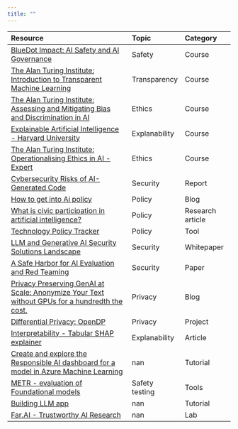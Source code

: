 ```yaml
---
title: ""
---
```


| Resource                                                                                                                                                                                                                                  | Topic          | Category         |
|:------------------------------------------------------------------------------------------------------------------------------------------------------------------------------------------------------------------------------------------|:---------------|:-----------------|
| [BlueDot Impact: AI Safety and AI Governance ](https://aisafetyfundamentals.com/)                                                                                                                                                         | Safety         | Course           |
| [The Alan Turing Institute: Introduction to Transparent Machine Learning](https://www.turing.ac.uk/courses/introduction-transparent-machine-learning)                                                                                     | Transparency   | Course           |
| [The Alan Turing Institute: Assessing and Mitigating Bias and Discrimination in AI](https://www.turing.ac.uk/courses/assessing-and-mitigating-bias-and-discrimination-ai)                                                                 | Ethics         | Course           |
| [Explainable Artificial Intelligence - Harvard University](https://interpretable-ml-class.github.io/)                                                                                                                                     | Explanability  | Course           |
| [The Alan Turing Institute: Operationalising Ethics in AI - Expert](https://www.turing.ac.uk/courses/operationalising-ethics-ai-expert)                                                                                                   | Ethics         | Course           |
| [Cybersecurity Risks of AI-Generated Code](https://cset.georgetown.edu/publication/cybersecurity-risks-of-ai-generated-code/)                                                                                                             | Security       | Report           |
| [How to get into Ai policy ](https://posts.bcavello.com/how-to-get-into-ai-policy-part-2/#read-more)                                                                                                                                      | Policy         | Blog             |
| [What is civic participation in artificial intelligence?](https://journals.sagepub.com/doi/10.1177/23998083241296200)                                                                                                                     | Policy         | Research article |
| [Technology Policy Tracker](https://integrityinstitute.org/legislative-tracker)                                                                                                                                                           | Policy         | Tool             |
| [LLM and Generative AI Security Solutions Landscape](https://genai.owasp.org/resource/llm-and-generative-ai-security-solutions-landscape/)                                                                                                | Security       | Whitepaper       |
| [A Safe Harbor for AI Evaluation and Red Teaming](https://arxiv.org/abs/2403.04893)                                                                                                                                                       | Security       | Paper            |
| [Privacy Preserving GenAI at Scale: Anonymize Your Text without GPUs for a hundredth the cost.](https://medium.com/thirdai-blog/privacy-preserving-genai-at-scale-anonymize-your-text-without-gpus-for-a-hundredth-the-cost-81d643a9d5fb) | Privacy        | Blog             |
| [Differential Privacy: OpenDP](https://opendp.org/about)                                                                                                                                                                                  | Privacy        | Project          |
| [Interpretability - Tabular SHAP explainer](https://learn.microsoft.com/en-us/fabric/data-science/tabular-shap-explainer)                                                                                                                 | Explanability  | Article          |
| [Create and explore the Responsible AI dashboard for a model in Azure Machine Learning](https://learn.microsoft.com/en-us/training/modules/manage-compare-models-azure-machine-learning/?source=recommendations)                          | nan            | Tutorial         |
| [METR - evaluation of Foundational models](https://metr.github.io/autonomy-evals-guide/)                                                                                                                                                  | Safety testing | Tools            |
| [Building LLM app](https://github.com/abhinavbom/ai-workshop)                                                                                                                                                                             | nan            | Tutorial         |
| [Far.AI - Trustworthy AI Research ](https://far.ai/)                                                                                                                                                                                      | nan            | Lab              |